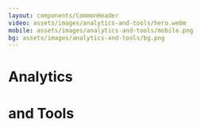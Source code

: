```yaml
---
layout: components/CommonHeader
video: assets/images/analytics-and-tools/hero.webm
mobile: assets/images/analytics-and-tools/mobile.png
bg: assets/images/analytics-and-tools/bg.png
---
```


# Analytics

# and Tools
